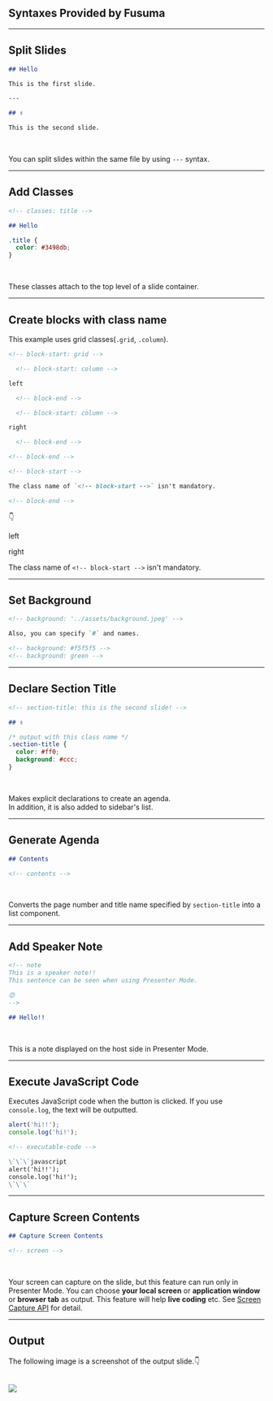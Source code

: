 <!-- section-title: Syntax Provided by Fusuma -->

## Syntaxes Provided by Fusuma

---

## Split Slides

```markdown
## Hello

This is the first slide.

---

## ✌️

This is the second slide.
```

<br />

You can split slides within the same file by using `---` syntax.

---

## Add Classes

```markdown
<!-- classes: title -->

## Hello
```

```css
.title {
  color: #3498db;
}
```

<br />

These classes attach to the top level of a slide container.

---

## Create blocks with class name

This example uses grid classes(`.grid`, `.column`).

```md
<!-- block-start: grid -->

  <!-- block-start: column -->

left

  <!-- block-end -->

  <!-- block-start: column -->

right

  <!-- block-end -->

<!-- block-end -->

<!-- block-start -->

The class name of `<!-- block-start -->` isn't mandatory.

<!-- block-end -->
```

👇

<!-- block-start: grid -->

<!-- block-start: column -->

left

<!-- block-end -->

<!-- block-start: column -->

right

<!-- block-end -->

<!-- block-end -->

<!-- block-start -->

The class name of `<!-- block-start -->` isn't mandatory.

<!-- block-end -->

---

## Set Background

<!-- background: '../assets/background.jpeg' -->

```md
<!-- background: '../assets/background.jpeg' -->

Also, you can specify `#` and names.

<!-- background: #f5f5f5 -->
<!-- background: green -->
```

---

## Declare Section Title

```md
<!-- section-title: this is the second slide! -->

## ✌️
```

```css
/* output with this class name */
.section-title {
  color: #ff0;
  background: #ccc;
}
```

<br />

Makes explicit declarations to create an agenda.  
In addition, it is also added to sidebar's list.

---

## Generate Agenda

```md
## Contents

<!-- contents -->
```

<br />

Converts the page number and title name specified by `section-title` into a list component.

---

## Add Speaker Note

```md
<!-- note
This is a speaker note!!
This sentence can be seen when using Presenter Mode.

😍
-->

## Hello!!
```

<br />

This is a note displayed on the host side in Presenter Mode.

---

## Execute JavaScript Code

Executes JavaScript code when the button is clicked. If you use `console.log`, the text will be outputted.

<!-- executable-code -->

```javascript
alert('hi!!');
console.log('hi!');
```

```md
<!-- executable-code -->

\`\`\`javascript
alert('hi!!');
console.log('hi!');
\`\`\`
```

---

## Capture Screen Contents

```md
## Capture Screen Contents

<!-- screen -->
```

<br />

Your screen can capture on the slide, but this feature can run only in Presenter Mode.
You can choose **your local screen** or **application window** or **browser tab** as output.
This feature will help **live coding** etc. See [Screen Capture API](https://developer.mozilla.org/en-US/docs/Web/API/Screen_Capture_API/Using_Screen_Capture) for detail.

---

## Output

The following image is a screenshot of the output slide.👇

<br />

<img src="../../../site/docs/assets/slide-syntax-screen.png" className="capture-screen-image" />

